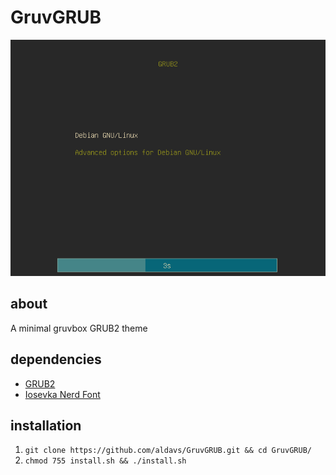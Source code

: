 # GruvGRUB
![A screenshot of GruvGRUB.](doc/img/screenshot_gruvgrub.png)
## about
A minimal gruvbox GRUB2 theme
## dependencies
- [GRUB2](https://www.gnu.org/software/grub/)
- [Iosevka Nerd Font](https://www.nerdfonts.com/)
## installation
1. `git clone https://github.com/aldavs/GruvGRUB.git && cd GruvGRUB/`
2. `chmod 755 install.sh && ./install.sh`
